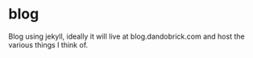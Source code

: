 # blog
Blog using jekyll, ideally it will live at blog.dandobrick.com and host the various things I think of.
